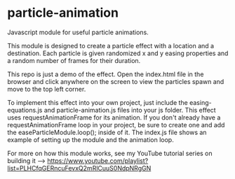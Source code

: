 # particle-animation
Javascript module for useful particle animations.

This module is designed to create a particle effect with a location and a destination. Each particle is given randomized x and y easing properties and a random number of frames for their duration.

This repo is just a demo of the effect. Open the index.html file in the browser and click anywhere on the screen to view the particles spawn and move to the top left corner.

To implement this effect into your own project, just include the easing-equations.js and particle-animation.js files into your js folder. This effect uses requestAnimationFrame for its animation. If you don't already have a requestAnimationFrame loop in your project, be sure to create one and add the easeParticleModule.loop(); inside of it. The index.js file shows an example of setting up the module and the animation loop.

For more on how this module works, see my YouTube tutorial series on building it --> https://www.youtube.com/playlist?list=PLHCfqGERncuFevxQ2mRlCuuS0NdpNRgGN
